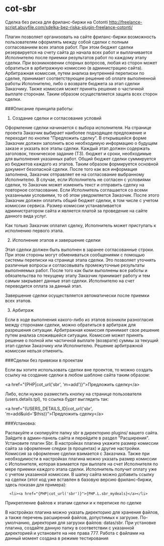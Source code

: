cot-sbr
=======

Сделка без риска для фриланс-биржи на Cotonti
http://freelance-script.abuyfile.com/sdelka-bez-riska-plugin-freelance-cotonti/

Плагин позволяет организовать на сайте фриланс-биржи возможность пользователям оформлять между собой сделки с полным согласованием всех этапов работ. При этом бюджет сделки резервируется на счету сайта до начала всех работ и выплачивается Исполнителю после приемки результатов работ по каждому этапу сделки. При возникновении спорных вопросов, любая из сторон может обратиться в арбитражную комиссию (в администрацию сайта). Арбитражная комиссия, путем анализа внутренней переписки по сделке, принимает соответствующее решение об оплате выполненной работы Исполнителю, либо о возврате бюджета за этап сделки Заказчику. Также комиссия может принять решение о частичной выплате сторонам. Таким образом осуществляется защита всех сторон сделки.

###Описание принципа работы:

1. Создание сделки и согласование условий

Оформление сделки начинается с выбора исполнителя. На странице проекта Заказчик выбирает наиболее подходящее предложение и переходит по кнопке "Предложить сделку". В открывшейся форме Заказчик должен заполнить всю необходимую информацию о будущем заказе и указать все этапы сделки. Каждый этап должен содержать заголовок, техническое задание (ТЗ). бюджет и сроки, необходимые для выполнения указанных работ. Общий бюджет сделки суммируется из бюджетов каждого из этапов. Таким образом формируется основной документ безопасной сделки. После того как вся информация заполнена, Заказчик отправляет ее на согласование выбранному Исполнителю. В случае, если Исполнитель не согласен с условиями сделки, то Заказчик может изменить текст и отправить сделку на повторное согласование. Если Исполнитель соглашается со всеми указанными условиями, то об этом уведомляется Заказчик. После этого Заказчик должен оплатить общий бюджет сделки, в том числе с учетом комиссии сервиса. Размер комиссии устанавливается администратором сайта и является платой за проведение на сайте данного вида услуг. 

Как только Заказчик оплатил сделку, Исполнитель может приступать к исполнению первого этапа.

2. Исполнение этапов и завершение сделки

Этап сделки должен быть выполнен в заранее согласованные строки. При этом стороны могут обмениваться сообщениями с помощью системы переписки на странице этапа сделки. Это позволяет уточнять различные вопросы и согласовывать промежуточные результаты выполняемых работ. После того как были выполнены все работы и обязательства по текущему этапу Заказчик принимает работу и тем самым закрывает данные этап сделки. Исполнителю на счет переводится оплата за данный этап. 

Завершение сделки осуществляется автоматически после приемки всех этапов. 

3. Арбитраж

Если в ходе выполнения какого-либо из этапов возникли разногласия между сторонами сделки, можно обратиться в арбитраж для разрешения ситуации. Арбитражная комиссия принимает свое решение путем анализа сложившейся ситуации. Комиссия может принять решение о полной или частичной выплате (возврате) суммы за текущий этап сделки Заказчику или Исполнителю. Решение арбитражной комиссии нельзя отменить.

 
###Сделки без привязки в проектам

Если вы хотите использовать сделки вне проектов, то можно создать ссылку на создание сделки в любом шаблоне сайта таким образом:

\<a href="{PHP|cot_url('sbr', 'm=add')}">Предложить сделку\</a>

Либо, если нужно разместить кнопку на странице пользователя (users.details.tpl), то ссылка будет выглядеть так:

\<a href="{USERS_DETAILS_ID|cot_url('sbr', 'm=add&uid='$this)}">Предложить сделку\</a>
 

###Установка:

Распакуйте и скопируйте папку sbr в директорию plugins/ вашего сайта.
Зайдите в админ-панель сайта и перейдите в раздел "Расширения". Установите плагин Sbr.
В настройках плагина укажите размер комиссии сайта за оформление следки (в процентах) и другие настройки. Комиссия за оформление сделки взимается с Заказчика. Также при необходимости в настройках плагина можно указать размер комиссии с Исполнителя, которая взимается при выплате на счет Исполнителя по мере приемки каждого этапа сделки. Исполнитель получит оплату уже с учетом указанной комиссии.
В шапку сайта можно добавить ссылку на сделки (этот код уже вставлен в базовую версию фриланс-биржи, здесь показан для примера):

<!-- IF {PHP.cot_plugins_active.sbr} -->
      <li><a href="{PHP|cot_url('sbr')}">{PHP.L.sbr_mydeals}</a></li>
<!-- ENDIF -->
 

Прикрепление файлов к этапам сделки и к переписке по сделке

В настройках плагина можно указать директорию для хранения файлов, а также перечень расширений файлов, допустимых к загрузке. По-умолчанию, директория для загрузки файлов: datas/sbr. При установке плагина, создайте данную папку в соответствии с указанной директорией и установите на нее права 777.
Работа с файлами на данный момент создана в режиме тестирования
